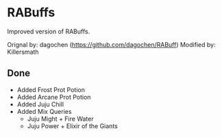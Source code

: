 # RABuffs

Improved version of RABuffs. 

Orignal by: dagochen (https://github.com/dagochen/RABuff)
Modified by: Killersmath

## Done

* Added Frost Prot Potion
* Added Arcane Prot Potion
* Added Juju Chill
* Added Mix Queries
  * Juju Might + Fire Water
  * Juju Power + Elixir of the Giants
